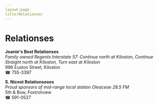 ```yaml
---
layout:page
title:Relationses
---
```

# Relationses

**Joanie's Best Relationses**  
_Family owned Regents 
Interstate 57: Continue north at Kiloston, Continue Straight north at Kiloston, Turn east at Kiloston_  
996 Euston Street, Kiloston  
☎ 755-3397



**S. Nicest Relationseses**  
_Proud sponsors of mid-range local station Oleaceae 28.5 FM_  
5th & Bow, Foxtrotview  
☎ 591-0527



